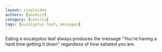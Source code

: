 ```yaml
---
layout: singleidea
authors: [aosdict]
category: [vanilla]
tags: [eucalyptus leaf, messages]
---
```

Eating a eucalyptus leaf always produces the message "You're having a hard time getting it down" regardless of how satiated you are.
